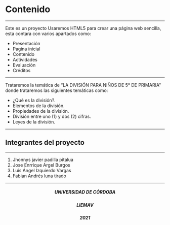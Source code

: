 # Contenido 

------------

Este es un proyecto Usaremos HTML5 para crear una página web sencilla, esta contara con varios apartados como:

-	Presentación
-	Pagina inicial 
-	Contenido 
-	Actividades 
-	Evaluación 
-	Créditos 


------------

Trataremos la temática de “LA DIVISIÓN PARA NIÑOS DE 5° DE PRIMARIA" donde trataremos las siguientes temáticas como:

-	¿Qué es la división?.
- 	Elementos de la división. 
-	Propiedades de la división. 
-	División entre uno (1) y dos (2) cifras.
-	Leyes de la división. 



------------

## Integrantes del proyecto 

------------
1. Jhonnys javier padilla pitalua
2. Jose Enrrique Argel Burgos
3. Luis Ángel Izquierdo Vargas
4. Fabian Andrés luna tirado

------------
<center>
	<h5>UNIVERSIDAD DE CÓRDOBA</h5>
	<h5>LIEMAV</h5>
	<h5>2021</h5>
</center>
